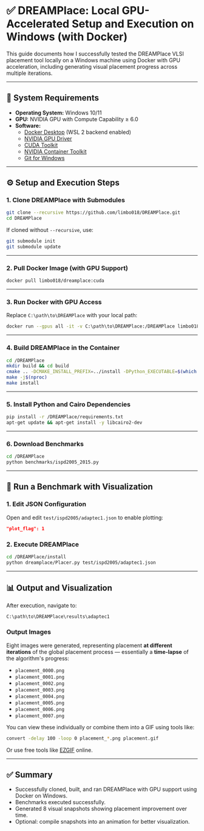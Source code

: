 # ✅ DREAMPlace: Local GPU-Accelerated Setup and Execution on Windows (with Docker)

This guide documents how I successfully tested the DREAMPlace VLSI placement tool locally on a Windows machine using Docker with GPU acceleration, including generating visual placement progress across multiple iterations.

---

## 🧰 System Requirements

- **Operating System:** Windows 10/11  
- **GPU:** NVIDIA GPU with Compute Capability ≥ 6.0  
- **Software:**
  - [Docker Desktop](https://www.docker.com/products/docker-desktop) (WSL 2 backend enabled)
  - [NVIDIA GPU Driver](https://www.nvidia.com/Download/index.aspx)
  - [CUDA Toolkit](https://developer.nvidia.com/cuda-downloads)
  - [NVIDIA Container Toolkit](https://docs.nvidia.com/datacenter/cloud-native/container-toolkit/install-guide.html#windows)
  - [Git for Windows](https://git-scm.com/)

---

## ⚙️ Setup and Execution Steps

### 1. Clone DREAMPlace with Submodules

```bash
git clone --recursive https://github.com/limbo018/DREAMPlace.git
cd DREAMPlace
```

If cloned without `--recursive`, use:

```bash
git submodule init
git submodule update
```

---

### 2. Pull Docker Image (with GPU Support)

```bash
docker pull limbo018/dreamplace:cuda
```

---

### 3. Run Docker with GPU Access

Replace `C:\path\to\DREAMPlace` with your local path:

```bash
docker run --gpus all -it -v C:\path\to\DREAMPlace:/DREAMPlace limbo018/dreamplace:cuda bash
```

---

### 4. Build DREAMPlace in the Container

```bash
cd /DREAMPlace
mkdir build && cd build
cmake .. -DCMAKE_INSTALL_PREFIX=../install -DPython_EXECUTABLE=$(which python)
make -j$(nproc)
make install
```

---

### 5. Install Python and Cairo Dependencies

```bash
pip install -r /DREAMPlace/requirements.txt
apt-get update && apt-get install -y libcairo2-dev
```

---

### 6. Download Benchmarks

```bash
cd /DREAMPlace
python benchmarks/ispd2005_2015.py
```

---

## 🚀 Run a Benchmark with Visualization

### 1. Edit JSON Configuration

Open and edit `test/ispd2005/adaptec1.json` to enable plotting:

```json
"plot_flag": 1
```

### 2. Execute DREAMPlace

```bash
cd /DREAMPlace/install
python dreamplace/Placer.py test/ispd2005/adaptec1.json
```

---

## 📊 Output and Visualization

After execution, navigate to:

```
C:\path\to\DREAMPlace\results\adaptec1
```

### Output Images

Eight images were generated, representing placement **at different iterations** of the global placement process — essentially a **time-lapse** of the algorithm's progress:

- `placement_0000.png`
- `placement_0001.png`
- `placement_0002.png`
- `placement_0003.png`
- `placement_0004.png`
- `placement_0005.png`
- `placement_0006.png`
- `placement_0007.png`

You can view these individually or combine them into a GIF using tools like:

```bash
convert -delay 100 -loop 0 placement_*.png placement.gif
```

Or use free tools like [EZGIF](https://ezgif.com/maker) online.

---

## ✅ Summary

- Successfully cloned, built, and ran DREAMPlace with GPU support using Docker on Windows.
- Benchmarks executed successfully.
- Generated 8 visual snapshots showing placement improvement over time.
- Optional: compile snapshots into an animation for better visualization.
